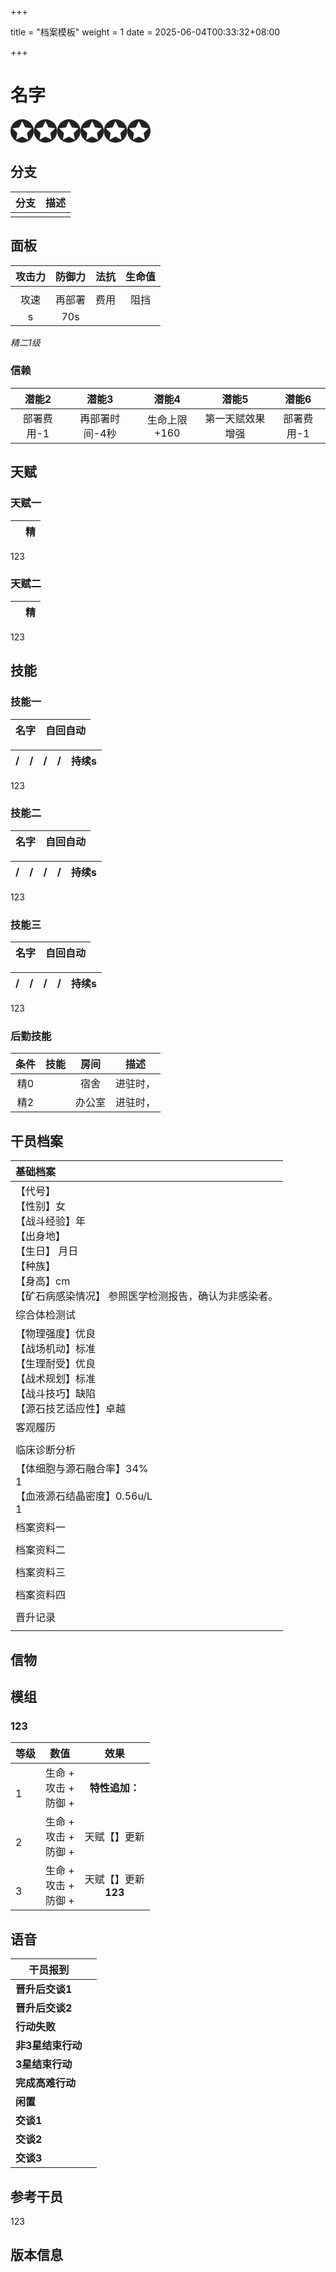 +++

title = "档案模板"
weight = 1
date = 2025-06-04T00:33:32+08:00

+++

# 名字

<svg width="224" height="40" viewBox="0 0 144 24">
  <defs>
    <g id="star">
      <circle cx="12" cy="12" r="12" fill="#222"/>
      <polygon points="12,2 15.09,8.26 22,9.27 17,14.14 18.18,21.02 12,17.77 5.82,21.02 7,14.14 2,9.27 8.91,8.26" fill="#fff"/>
    </g>
  </defs>
  <use href="#star" x="0" y="0"/>
  <use href="#star" x="24" y="0"/>
  <use href="#star" x="48" y="0"/>
  <use href="#star" x="72" y="0"/>
  <use href="#star" x="96" y="0"/>
  <use href="#star" x="120" y="0"/>
</svg>

## 分支

| 分支 | 描述 |
| :--: | :--: |
|      |      |

## 面板

| 攻击力 | 防御力 | 法抗 | 生命值 |
| :----: | :----: | :--: | :----: |
|        |        |      |        |
|  攻速  | 再部署 | 费用 |  阻挡  |
|   s    |  70s   |      |        |

*精二1级*

### 信赖



|   潜能2    |     潜能3      |    潜能4     |      潜能5       |   潜能6    |
| :--------: | :------------: | :----------: | :--------------: | :--------: |
| 部署费用-1 | 再部署时间-4秒 | 生命上限+160 | 第一天赋效果增强 | 部署费用-1 |

## 天赋
### 天赋一 

|      | 精   |
| ---- | ---- |

123

### 天赋二

|      | 精   |
| ---- | ---- |

123

## 技能

### 技能一

| 名字 |自回自动    |
| ---- | ---- |    

| /    | /    | /    | /    | 持续s |
| ---- | ---- | ---- | ---- | ----- |

123

### 技能二

| 名字 |自回自动    |
| ---- | ---- |    

| /    | /    | /    | /    | 持续s |
| ---- | ---- | ---- | ---- | ----- |

123

### 技能三

| 名字 |自回自动    |
| ---- | ---- |    

| /    | /    | /    | /    | 持续s |
| ---- | ---- | ---- | ---- | ----- |

123

### 后勤技能

| 条件 | 技能 |  房间  |   描述   |
| :--: | :--: | :----: | :------: |
| 精0  |      |  宿舍  | 进驻时， |
| 精2  |      | 办公室 | 进驻时， |

## 干员档案

| 基础档案                                                     |
| :----------------------------------------------------------- |
| 【代号】 <br />【性别】女 <br />【战斗经验】年<br />【出身地】<br />【生日】 月日<br />【种族】 <br />【身高】cm <br />【矿石病感染情况】 参照医学检测报告，确认为非感染者。 |
| 综合体检测试                                                 |
| 【物理强度】优良 <br />【战场机动】标准 <br />【生理耐受】优良 <br />【战术规划】标准<br />【战斗技巧】缺陷 <br />【源石技艺适应性】卓越 |
| 客观履历                                                     |
|                                                              |
| 临床诊断分析                                                 |
| 【体细胞与源石融合率】34%<br />1 <br />【血液源石结晶密度】0.56u/L <br />1 |
| 档案资料一                                                   |
|                                                              |
| 档案资料二                                                   |
|                                                              |
| 档案资料三                                                   |
|                                                              |
| 档案资料四                                                   |
|                                                              |
| 晋升记录                                                     |
|                                                              |

## 信物



## 模组

### 123

| 等级    | 数值                           |           效果           |
| ------- | ------------------------------ | :----------------------: |
| <br />1 | 生命 +<br />攻击 +<br />防御 + |      **特性追加：**      |
| <br />2 | 生命 +<br />攻击 +<br />防御 + |    天赋【】更新<br/>     |
| <br />3 | 生命 +<br />攻击 +<br />防御 + | 天赋【】更新<br/>**123** |



## 语音

| **干员报到**      |      |
| ----------------- | ---- |
| **晋升后交谈1**   |      |
| **晋升后交谈2**   |      |
| **行动失败**      |      |
| **非3星结束行动** |      |
| **3星结束行动**   |      |
| **完成高难行动**  |      |
| **闲置**          |      |
| **交谈1**         |      |
| **交谈2**         |      |
| **交谈3**         |      |



## 参考干员

123

## 版本信息

